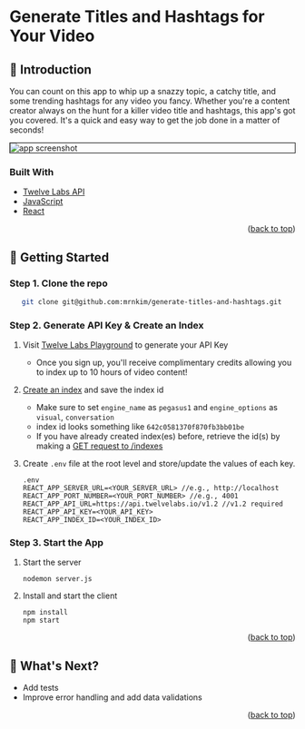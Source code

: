 <a id="readme-top"></a>

# Generate Titles and Hashtags for Your Video

## 👋 Introduction

You can count on this app to whip up a snazzy topic, a catchy title, and some trending hashtags for any video you fancy. Whether you're a content creator always on the hunt for a killer video title and hashtags, this app's got you covered. It's a quick and easy way to get the job done in a matter of seconds!

<div style="border: 1px solid black;">
  <img src="public/generate-titles-hashtags-app.JPG" alt="app screenshot" />
</div>

### Built With

- [Twelve Labs API](https://docs.twelvelabs.io/docs)
- [JavaScript](https://developer.mozilla.org/en-US/docs/Web/JavaScript)
- [React](https://react.dev/)

<p align="right">(<a href="#readme-top">back to top</a>)</p>

## 🔑 Getting Started

### Step 1. Clone the repo

```sh
   git clone git@github.com:mrnkim/generate-titles-and-hashtags.git
```

### Step 2. Generate API Key & Create an Index

1. Visit [Twelve Labs Playground](https://playground.twelvelabs.io/) to generate your API Key
   - Once you sign up, you'll receive complimentary credits allowing you to index up to 10 hours of video content!
2. [Create an index](https://docs.twelvelabs.io/reference/create-index) and save the index id
   - Make sure to set  `engine_name` as `pegasus1` and `engine_options` as `visual`, `conversation`
   - index id looks something like `642c0581370f870fb3bb01be`
   - If you have already created index(es) before, retrieve the id(s) by making a [GET request to /indexes](https://docs.twelvelabs.io/reference/list-indexes)
3. Create `.env` file at the root level and store/update the values of each key.

   ```
   .env
   REACT_APP_SERVER_URL=<YOUR_SERVER_URL> //e.g., http://localhost
   REACT_APP_PORT_NUMBER=<YOUR_PORT_NUMBER> //e.g., 4001
   REACT_APP_API_URL=https://api.twelvelabs.io/v1.2 //v1.2 required
   REACT_APP_API_KEY=<YOUR_API_KEY>
   REACT_APP_INDEX_ID=<YOUR_INDEX_ID>
   ```

### Step 3. Start the App

1. Start the server

   ```
   nodemon server.js
   ```

2. Install and start the client

   ```
   npm install
   npm start
   ```

<p align="right">(<a href="#readme-top">back to top</a>)</p>

## 🎯 What's Next?

- Add tests
- Improve error handling and add data validations

<p align="right">(<a href="#readme-top">back to top</a>)</p>
